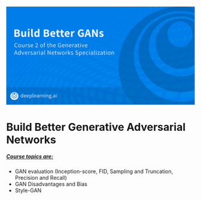 ![](banner.png)
# Build Better Generative Adversarial Networks
##### <b><u> Course topics are:</u></b>
* GAN evaluation (Inception-score, FID, Sampling and Truncation, Precision and Recall)
* GAN Disadvantages and Bias
* Style-GAN

